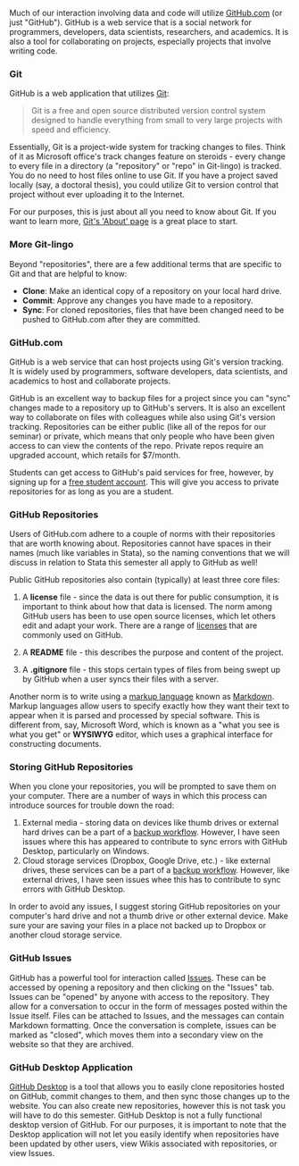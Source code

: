 Much of our interaction involving data and code will utilize [GitHub.com](https://github.com) (or just "GitHub"). GitHub is a web service that is a social network for programmers, developers, data scientists, researchers, and academics. It is also a tool for collaborating on projects, especially projects that involve writing code.

### Git
GitHub is a web application that utilizes [Git](https://git-scm.com):

> Git is a free and open source distributed version control system designed to handle everything from small to very large projects with speed and efficiency.

Essentially, Git is a project-wide system for tracking changes to files. Think of it as Microsoft office's track changes feature on steroids - every change to every file in a directory (a "repository" or "repo" in Git-lingo) is tracked. You do no need to host files online to use Git. If you have a project saved locally (say, a doctoral thesis), you could utilize Git to version control that project without ever uploading it to the Internet.

For our purposes, this is just about all you need to know about Git. If you want to learn more, [Git's 'About' page](https://git-scm.com/about) is a great place to start.

### More Git-lingo
Beyond "repositories", there are a few additional terms that are specific to Git and that are helpful to know:

  * **Clone**: Make an identical copy of a repository on your local hard drive.
  * **Commit**: Approve any changes you have made to a repository.
  * **Sync**: For cloned repositories, files that have been changed need to be pushed to GitHub.com after they are committed.

### GitHub.com
GitHub is a web service that can host projects using Git's version tracking. It is widely used by programmers, software developers, data scientists, and academics to host and collaborate projects.

GitHub is an excellent way to backup files for a project since you can "sync" changes made to a repository up to GitHub's servers. It is also an excellent way to collaborate on files with colleagues while also using Git's version tracking. Repositories can be either public (like all of the repos for our seminar) or private, which means that only people who have been given access to can view the contents of the repo. Private repos require an upgraded account, which retails for $7/month.

Students can get access to GitHub's paid services for free, however, by signing up for a [free student account](https://education.github.com). This will give you access to private repositories for as long as you are a student.

### GitHub Repositories
Users of GitHub.com adhere to a couple of norms with their repositories that are worth knowing about. Repositories cannot have spaces in their names (much like variables in Stata), so the naming conventions that we will discuss in relation to Stata this semester all apply to GitHub as well!

Public GitHub repositories also contain (typically) at least three core files:

  1. A **license** file - since the data is out there for public consumption, it is important to think about how that data is licensed. The norm among GitHub users has been to use open source licenses, which let others edit and adapt your work. There are a range of [licenses](http://choosealicense.com) that are commonly used on GitHub.

  2. A **README** file - this describes the purpose and content of the project.

  3. A **.gitignore** file - this stops certain types of files from being swept up by GitHub when a user syncs their files with a server.

Another norm is to write using a [markup language](https://en.wikipedia.org/wiki/Markup_language) known as [Markdown](https://daringfireball.net/projects/markdown/). Markup languages allow users to specify exactly how they want their text to appear when it is parsed and processed by special software. This is different from, say, Microsoft Word, which is known as a "what you see is what you get" or **WYSIWYG** editor, which uses a graphical interface for constructing documents.

### Storing GitHub Repositories
When you clone your repositories, you will be prompted to save them on your computer. There are a number of ways in which this process can introduce sources for trouble down the road:

  1. External media - storing data on devices like thumb drives or external hard drives can be a part of a [backup workflow](protecting-your-work.html). However, I have seen issues where this has appeared to contribute to sync errors with GitHub Desktop, particularly on Windows.
  2. Cloud storage services (Dropbox, Google Drive, etc.)  - like external drives, these services can be a part of a [backup workflow](protecting-your-work.html). However, like external drives, I have seen issues whee this has to contribute to sync errors with GitHub Desktop.

In order to avoid any issues, I suggest storing GitHub repositories on your computer's hard drive and not a thumb drive or other external device. Make sure your are saving your files in a place not backed up to Dropbox or another cloud storage service.

### GitHub Issues
GitHub has a powerful tool for interaction called [Issues](https://help.github.com/articles/about-issues/). These can be accessed by opening a repository and then clicking on the "Issues" tab. Issues can be "opened" by anyone with access to the repository. They allow for a conversation to occur in the form of messages posted within the Issue itself. Files can be attached to Issues, and the messages can contain Markdown formatting. Once the conversation is complete, issues can be marked as "closed", which moves them into a secondary view on the website so that they are archived.

### GitHub Desktop Application
[GitHub Desktop](https://desktop.github.com) is a tool that allows you to easily clone repositories hosted on GitHub, commit changes to them, and then sync those changes up to the website. You can also create new repositories, however this is not task you will have to do this semester. GitHub Desktop is not a fully functional desktop version of GitHub. For our purposes, it is important to note that the Desktop application will not let you easily identify when repositories have been updated by other users, view Wikis associated with repositories, or view Issues.
